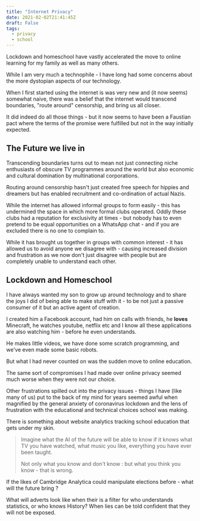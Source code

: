 ```yaml
---
title: "Internet Privacy"
date: 2021-02-02T21:41:45Z
draft: False
tags:
  - privacy
  - school
---
```


Lockdown and homeschool have vastly accelerated the move to online learning for my family as well as many others.

While I am very much a technophile - I have long had some concerns about the more dystopian aspects of our technology.

When I first started using the internet is was very new and (it now seems) somewhat naive, there was a belief that the internet would transcend boundaries, "route around" censorship, and bring us all closer.

It did indeed do all those things - but it now seems to have been a Faustian pact where the terms of the promise were fulfilled but not in the way initially expected.

<!--more-->

## The Future we live in

Transcending boundaries turns out to mean not just connecting niche enthusiasts of obscure TV programmes around the world but also economic and cultural domination by multinational corporations.

Routing around censorship hasn't just created free speech for hippies and dreamers but has enabled recruitment and co-ordination of actual Nazis.

While the internet has allowed informal groups to form easily - this has undermined the space in which more formal clubs operated. Oddly these clubs had a reputation for exclusivity at times - but nobody has to even pretend to be equal opportunities on a WhatsApp chat - and if you are excluded there is no one to complain to.

While it has brought us together in groups with common interest - it has allowed us to avoid anyone we disagree with - causing increased division and frustration as we now don't just disagree with people but are completely unable to understand each other.

## Lockdown and Homeschool

I have always wanted my son to grow up around technology and to share the joys I did of being able to make stuff with it - to be not just a passive consumer of it but an active agent of creation.

I created him a Facebook account, had him on calls with friends, he **loves** Minecraft, he watches youtube, netflix etc and I know all these applications are also watching him - before he even understands.

He makes little videos, we have done some scratch programming, and we've even made some basic robots.

But what I had never counted on was the sudden move to online education.

The same sort of compromises I had made over online privacy seemed much worse when they were not our choice.

Other frustrations spilled out into the privacy issues - things I have (like many of us) put to the back of my mind for years seemed awful when magnified by the general anxiety of coronavirus lockdown and the lens of frustration with the educational and technical choices school was making.

There is something about website analytics tracking school education that gets under my skin.

> Imagine what the AI of the future will be able to know if it knows what TV you have watched, what music you like, everything you have ever been taught.
>
> Not only what you know and don't know : but what you think you know - that is wrong.

If the likes of Cambridge Analytica could manipulate elections before - what will the future bring ?

What will adverts look like when their is a filter for who understands statistics, or who knows History? When lies can be told confident that they will not be exposed.
